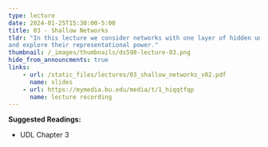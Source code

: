 ```yaml
---
type: lecture
date: 2024-01-25T15:30:00-5:00
title: 03 - Shallow Networks
tldr: "In this lecture we consider networks with one layer of hidden units
and explore their representational power."
thumbnail: /_images/thumbnails/ds598-lecture-03.png
hide_from_announcments: true
links: 
    - url: /static_files/lectures/03_shallow_networks_v02.pdf
      name: slides
    - url: https://mymedia.bu.edu/media/t/1_hiqqtfqp
      name: lecture recording
---
```

**Suggested Readings:**
- UDL Chapter 3
